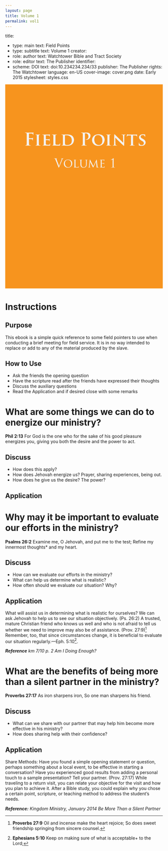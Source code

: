 ```yaml
---
layout: page
title: Volume 1
permalink: vol1
---
```


title:
-	type: main
  	text: Field Points
-	type: subtitle
	text: Volume 1
creator:
- 	role: author
	text: Watchtower Bible and Tract Society
-	role: editor
	text: The Publisher
identifier:
-	scheme: DOI
	text: doi:10.234234.234/33
publisher: The Publisher
rights: The Watchtower
language: en-US
cover-image: cover.png
date: Early 2015
stylesheet: styles.css


![](cover.png)

Instructions
==============

Purpose
--------
This ebook is a simple quick reference to some field pointers to use when conducting a brief meeting for field service. It is in no way intended to replace or add to any of the material produced by the slave. 

How to Use
-----------
- Ask the friends the opening question
- Have the scripture read after the friends have expressed their thoughts
- Discuss the auxiliary questions
- Read the Application and if desired close with some remarks

What are some things we can do to energize our ministry?
===========================================================

**Phil 2:13** For God is the one who for the sake of his good pleasure energizes you, giving you both the desire and the power to act.

Discuss
----------
- How does this apply?
- How does Jehovah energize us? Prayer, sharing experiences, being out. 
- How does he give us the desire? The power?

Application
---------------- 

Why may it be important to evaluate our efforts in the ministry?
=================================================================

**Psalms 26:2** Examine me, O Jehovah, and put me to the test;
Refine my innermost thoughts* and my heart.

Discuss
--------
- How can we evaluate our efforts in the ministry?
- What can help us determine what is realistic?
- How often should we evaluate our situation? Why?

Application
---------------
What will assist us in determining what is realistic for ourselves? We can ask Jehovah to help us to see our situation objectively. (Ps. 26:2) A trusted, mature Christian friend who knows us well and who is not afraid to tell us whether we need to improve may also be of assistance. (Prov. 27:9)[^prov-27-9] Remember, too, that since circumstances change, it is beneficial to evaluate our situation regularly.—Eph. 5:10[^eph-5-10].

_**Reference** km 7/10 p. 2 Am I Doing Enough?_
 
[^prov-27-9]: **Proverbs 27:9** Oil and incense make the heart rejoice; So does sweet friendship springing from sincere counsel.
[^eph-5-10]: **Ephesians 5:10** Keep on making sure of what is acceptable+ to the Lord;


What are the benefits of being more than a silent partner in the ministry?
===========================================================================

**Proverbs 27:17** As iron sharpens iron, So one man sharpens his friend.

Discuss
--------
- What can we share with our partner that may help him become more effective in his ministry?
- How does sharing help with their confidence?

Application
-------------
Share Methods: Have you found a simple opening statement or question, perhaps something about a local event, to be effective in starting a conversation? Have you experienced good results from adding a personal touch to a sample presentation? Tell your partner. (Prov. 27:17) While traveling to a return visit, you can relate your objective for the visit and how you plan to achieve it. After a Bible study, you could explain why you chose a certain point, scripture, or teaching method to address the student’s needs.

_**Reference:** Kingdom Ministry, January 2014 Be More Than a Silent Partner_ 

